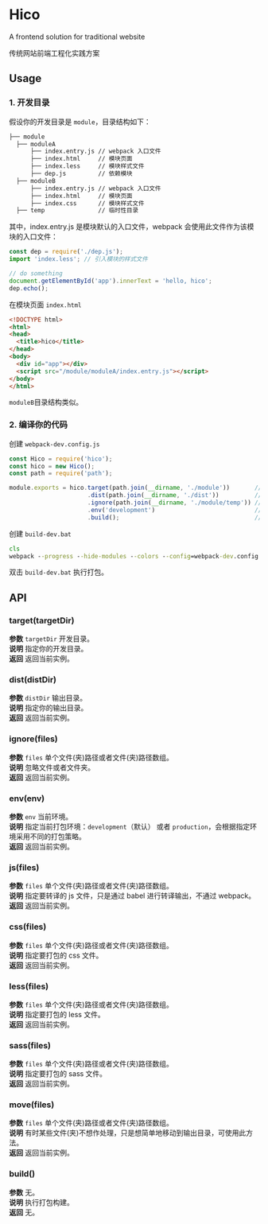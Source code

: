 # Hico
A frontend solution for traditional website

传统网站前端工程化实践方案

## Usage

### 1. 开发目录
假设你的开发目录是 `module`，目录结构如下：

```html
├── module
  ├── moduleA
      ├── index.entry.js // webpack 入口文件
      ├── index.html     // 模块页面
      ├── index.less     // 模块样式文件
      ├── dep.js         // 依赖模块
  ├── moduleB
      ├── index.entry.js // webpack 入口文件
      ├── index.html     // 模块页面
      ├── index.css      // 模块样式文件
  ├── temp               // 临时性目录
```

其中，index.entry.js 是模块默认的入口文件，webpack 会使用此文件作为该模块的入口文件：

```js
const dep = require('./dep.js');
import 'index.less'; // 引入模块的样式文件

// do something
document.getElementById('app').innerText = 'hello, hico';
dep.echo();
```

在模块页面 `index.html`

```html
<!DOCTYPE html>
<html>
<head>
  <title>hico</title>
</head>
<body>
  <div id="app"></div>
  <script src="/module/moduleA/index.entry.js"></script>
</body>
</html>
```

`moduleB`目录结构类似。


### 2. 编译你的代码

创建 `webpack-dev.config.js`

```js
const Hico = require('hico');
const hico = new Hico();
const path = require('path');

module.exports = hico.target(path.join(__dirname, './module'))       // 指定项目源码目录
                      .dist(path.join(__dirname, './dist'))          // 指定打包后的目录
                      .ignore(path.join(__dirname, './module/temp')) // 忽略掉临时性目录
                      .env('development')                            // 设置打包环境
                      .build();                                      // 开始打包
```

创建 `build-dev.bat`

```bat
cls
webpack --progress --hide-modules --colors --config=webpack-dev.config.js
```

双击 `build-dev.bat` 执行打包。



## API

### target(targetDir)
**参数** `targetDir` 开发目录。<br/>
**说明** 指定你的开发目录。<br/>
**返回** 返回当前实例。<br/>


### dist(distDir)
**参数** `distDir` 输出目录。<br/>
**说明** 指定你的输出目录。<br/>
**返回** 返回当前实例。<br/>


### ignore(files)
**参数** `files` 单个文件(夹)路径或者文件(夹)路径数组。<br/>
**说明** 忽略文件或者文件夹。<br/>
**返回** 返回当前实例。<br/>


### env(env)
**参数** `env` 当前环境。<br/>
**说明** 指定当前打包环境：`development`（默认） 或者 `production`，会根据指定环境采用不同的打包策略。<br/>
**返回** 返回当前实例。<br/>


### js(files)
**参数** `files` 单个文件(夹)路径或者文件(夹)路径数组。<br/>
**说明** 指定要转译的 js 文件，只是通过 babel 进行转译输出，不通过 webpack。<br/>
**返回** 返回当前实例。<br/>


### css(files)
**参数** `files` 单个文件(夹)路径或者文件(夹)路径数组。<br/>
**说明** 指定要打包的 css 文件。<br/>
**返回** 返回当前实例。<br/>


### less(files)
**参数** `files` 单个文件(夹)路径或者文件(夹)路径数组。<br/>
**说明** 指定要打包的 less 文件。<br/>
**返回** 返回当前实例。<br/>


### sass(files)
**参数** `files` 单个文件(夹)路径或者文件(夹)路径数组。<br/>
**说明** 指定要打包的 sass 文件。<br/>
**返回** 返回当前实例。<br/>

### move(files)
**参数** `files` 单个文件(夹)路径或者文件(夹)路径数组。<br/>
**说明** 有时某些文件(夹)不想作处理，只是想简单地移动到输出目录，可使用此方法。<br/>
**返回** 返回当前实例。<br/>

### build()
**参数** 无。<br/>
**说明** 执行打包构建。<br/>
**返回** 无。<br/>